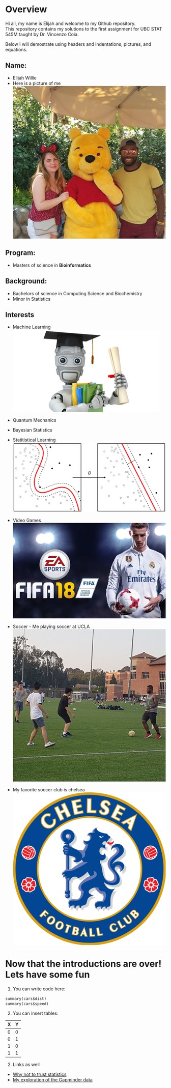 

# **Overview**
Hi all, my name is Elijah and welcome to my Github repository.  
This repository contains my solutions to the first assignment for UBC STAT 545M taught by Dr. Vincenzo Coia.  

Below I will demostrate using headers and indentations, pictures, and equations.

## **Name:**
* Elijah Willie
* Here is a picture of me
![MEEEEE!!!](Pic_Of_me.jpg)

## **Program**:
* Masters of science in **Bioinformatics**

## **Background**:
* Bachelors of science in Computing Science and Biochemistry
* Minor in Statistics

## **Interests**
* Machine Learning
![Machine Learning](Machine_Learning.png)

* Quantum Mechanics

* Bayesian Statistics

* Statitistical Learning
![Fifa](Stat_Learning.png)

* Video Games
![Fifa](Fifa.jpg)

* Soccer - Me playing soccer at UCLA
![Me playing soccer at UCLA](Ucla_Soccer.jpg)

* My favorite soccer club is chelsea
![](Chelsea_Logo.png)

# Now that the introductions are over! Lets have some fun
1. You can write code here: 

```{r}
summary(cars$dist)
summary(cars$speed)

```
2. You can insert tables:

X | Y
------------- | -------------
0  | 0
0  | 1
1  | 0
1  | 1

2. Links as well
* [Why not to trust statistics](https://mathwithbaddrawings.com/2016/07/13/why-not-to-trust-statistics/)
* [My exploration of the Gapminder data]()




